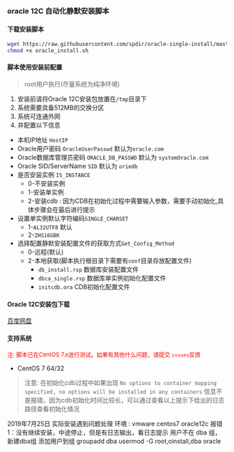 ### oracle 12C 自动化静默安装脚本

#### 下载安装脚本
```bash
wget https://raw.githubusercontent.com/spdir/oracle-single-install/master/oracle_install.sh && \ 
chmod +x oracle_install.sh
```

#### 脚本使用安装前配置
> root用户执行(尽量系统为纯净环境)
1. 安装前请将Oracle 12C安装包放置在`/tmp`目录下
2. 系统需要具备512MB的交换分区
3. 系统可连通外网
4. 并配置以下信息
  - 本机IP地址 `HostIP`
  - Oracle用户密码 `OracleUserPasswd` 默认为`oracle.com`
  - Oracle数据库管理员密码 `ORACLE_DB_PASSWD` 默认为 `systemOracle.com`
  - Oracle SID/ServerName `SID` 默认为 `oriedb`
  - 是否安装实例 `IS_INSTANCE`
    - 0-不安装实例
    - 1-安装单实例
    - 2-安装cdb : 因为CDB在初始化过程中需要输入参数，需要手动初始化,具体步骤会在最后进行提示
  - 设置单实例默认字符编码`SINGLE_CHARSET`
    - 1-`AL32UTF8` 默认
    - 2-`ZHS16GBK`
  - 选择配置静默安装配置文件的获取方式`Get_Config_Method`
    - 0-远程(默认)
    - 2-本地获取(脚本执行根目录下需要有`conf`目录存放配置文件)
      - `db_install.rsp`  数据库安装配置文件
      - `dbca_single.rsp`  数据库单实例初始化配置文件
      - `initcdb.ora`  CDB初始化配置文件

#### Oracle 12C安装包下载
[百度网盘](https://pan.baidu.com/s/1YvgmT0_Pm7y4O2XOxlFc3g)

#### 支持系统
<font color=red size=2>注: 脚本已在CentOS 7.x进行测试。如果有其他什么问题，请提交 `issues`反馈</font> 
- CentOS 7 64/32


>注意: 在初始化cdb过程中如果出现 `No options to container mapping specified, no options will be installed in any containers` 信息不是报错，因为cdb初始化时间比较长，可以通过查看以上提示下给出的日志路径查看初始化情况

2019年7月25日 实际安装遇到问题处理
环境 : vmware centos7 oracle12c
报错1：没有继续安装，中途停止，但是有日志输出，看日志提示  用户不在 dba 组，新建dba组 添加用户到组
groupadd dba
usermod -G root,oinstall,dba oracle


